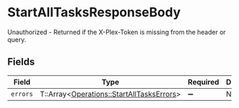 # StartAllTasksResponseBody

Unauthorized - Returned if the X-Plex-Token is missing from the header or query.


## Fields

| Field                                                                                       | Type                                                                                        | Required                                                                                    | Description                                                                                 |
| ------------------------------------------------------------------------------------------- | ------------------------------------------------------------------------------------------- | ------------------------------------------------------------------------------------------- | ------------------------------------------------------------------------------------------- |
| `errors`                                                                                    | T::Array<[Operations::StartAllTasksErrors](../../models/operations/startalltaskserrors.md)> | :heavy_minus_sign:                                                                          | N/A                                                                                         |